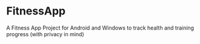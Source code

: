 # FitnessApp
A Fitness App Project for Android and Windows to track health and training progress (with privacy in mind)
